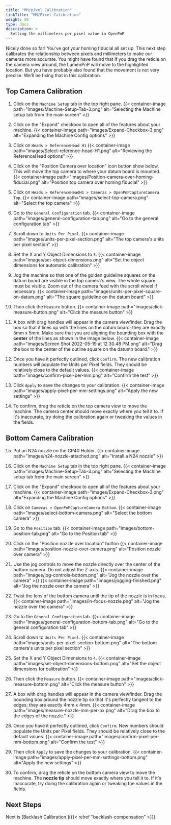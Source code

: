 ```yaml
---
title: "MM/pixel Calibration"
linkTitle: "MM/Pixel Calibration"
weight: 50
type: docs
description: >
  Setting the millimeters per pixel value in OpenPnP
---
```


Nicely done so far! You've got your homing fiducial all set up. This next step calibrates the relationship between pixels and millimeters to make our cameras more accurate. You might have found that if you drag the reticle on the camera view around, the LumenPnP will move to the highlighted location. But you have probably also found that the movement is not very precise. We'll be fixing that in this calibration.

## Top Camera Calibration

1. Click on the `Machine Setup` tab in the top right pane.
  {{< container-image path="images/Machine-Setup-Tab-3.png" alt="Selecting the Machine setup tab from the main screen" >}}

2. Click on the "Expand" checkbox to open all of the features about your machine.
  {{< container-image path="images/Expand-Checkbox-3.png" alt="Expanding the Machine Config options" >}}

3. Click on `Heads > ReferenceHead H1`
  {{< container-image path="images/Select-reference-head-H1.png" alt="Reviewing the ReferenceHead options" >}}

4. Click on the "Position Camera over location" icon button show below. This will move the top camera to where your datum board is mounted.
   {{< container-image path="images/Position-camera-over-homing-fiducial.png" alt="Position top camera over homing fiducial" >}}

5. Click on `Heads > ReferenceHeadH1 > Cameras > OpenPnPCaptureCamera Top`.
   {{< container-image path="images/select-top-camera.png" alt="Select the top camera" >}}

6. Go to the `General Configuration` tab.
   {{< container-image path="images/general-configuration-tab.png" alt="Go to the general configuration tab" >}}

7. Scroll down to `Units Per Pixel`.
   {{< container-image path="images/units-per-pixel-section.png" alt="The top camera's units per pixel section" >}}

8. Set the X and Y Object Dimensions to `5`.
{{< container-image path="images/set-object-dimensions.png" alt="Set the object dimensions for automatic calibration" >}}

9. Jog the machine so that one of the golden guideline squares on the datum board are visible in the top camera's view. The whole square must be visible. Zoom out of the camera feed with the scroll wheel if necessary.
  {{< container-image path="images/units-per-pixel-square-on-datum.png" alt="The square guideline on the datum board" >}}

10. Then click the `Measure` button.
  {{< container-image path="images/click-measure-button.png" alt="Click the measure button" >}}

11. A box with drag handles will appear in the camera viewfinder. Drag the box so that it lines up with the lines on the datum board; they are exactly 5mm x 5mm. Make sure that you are aligning the bounding box with the **center** of the lines as shown in the image below.
  {{< container-image path="images/Screen Shot 2022-05-19 at 12.30.48 PM.png" alt="Drag the box to the center of the outline square on the datumn board." >}}

12. Once you have it perfectly outlined, click `Confirm`. The new calibration numbers will populate the Units per Pixel fields. They should be relatively close to the default values.
  {{< container-image path="images/confirm-pixel-per-mm.png" alt="Confirm the test" >}}

13. Click `Apply` to save the changes to your calibration.
  {{< container-image path="images/apply-pixel-per-mm-settings.png" alt="Apply the new settings" >}}

14. To confirm, drag the reticle on the top camera view to move the machine. The camera center should move exactly where you tell it to. If it's inaccurate, try doing the calibration again or tweaking the values in the fields.

## Bottom Camera Calibration

15. Put an N24 nozzle on the CP40 Holder.
  {{< container-image path="images/n24-nozzle-attached.png" alt="Install a N24 nozzle" >}}

16. Click on the `Machine Setup` tab in the top right pane.
  {{< container-image path="images/Machine-Setup-Tab-3.png" alt="Selecting the Machine setup tab from the main screen" >}}

17. Click on the "Expand" checkbox to open all of the features about your machine.
  {{< container-image path="images/Expand-Checkbox-3.png" alt="Expanding the Machine Config options" >}}

18. Click on `Cameras > OpenPnPCaptureCamera Bottom`.
   {{< container-image path="images/select-bottom-camera.png" alt="Select the bottom camera" >}}

19. Go to the `Position` tab.
   {{< container-image path="images/bottom-position-tab.png" alt="Go to the Position tab" >}}

20. Click on the "Position nozzle over location" button
   {{< container-image path="images/position-nozzle-over-camera.png" alt="Position nozzle over camera" >}}

21. Use the jog controls to move the nozzle directly over the center of the bottom camera. Do not adjust the Z-axis.
   {{< container-image path="images/jog-controls-bottom.png" alt="Jog the nozzle over the camera" >}}
   {{< container-image path="images/jogging-finished.png" alt="Jog the nozzle over the camera" >}}

<!-- TODO: we could move the helpful tips about how to rotate camera lenses for focusing into a troubleshooting doc, and link to it here. -->
22. Twist the lens of the bottom camera until the tip of the nozzle is in focus.
   {{< container-image path="images/in-focus-nozzle.png" alt="Jog the nozzle over the camera" >}}

23. Go to the `General Configuration` tab.
   {{< container-image path="images/general-configuration-bottom-tab.png" alt="Go to the general configuration tab" >}}

24. Scroll down to `Units Per Pixel`.
   {{< container-image path="images/units-per-pixel-section-bottom.png" alt="The bottom camera's units per pixel section" >}}

25. Set the X and Y Object Dimensions to `4`.
{{< container-image path="images/set-object-dimensions-bottom.png" alt="Set the object dimensions for calibration" >}}

26. Then click the `Measure` button.
  {{< container-image path="images/click-measure-bottom.png" alt="Click the measure button" >}}

27. A box with drag handles will appear in the camera viewfinder. Drag the bounding box around the nozzle tip so that it's perfectly tangent to the edges; they are exactly 4mm x 4mm.
  {{< container-image path="images/measure-nozzle-mm-per-px.png" alt="Drag the box to the edges of the nozzle." >}}

28. Once you have it perfectly outlined, click `Confirm`. New numbers should populate the Units per Pixel fields. They should be relatively close to the default values.
  {{< container-image path="images/confirm-pixel-per-mm-bottom.png" alt="Confirm the test" >}}

29. Then click `Apply` to save the changes to your calibration.
  {{< container-image path="images/apply-pixel-per-mm-settings-bottom.png" alt="Apply the new settings" >}}

30. To confirm, drag the reticle on the bottom camera view to move the machine. The **nozzle tip** should move exactly where you tell it to. If it's inaccurate, try doing the calibration again or tweaking the values in the fields.

## Next Steps

Next is [Backlash Calibration.]({{< relref "backlash-compensation" >}})
